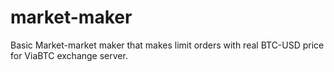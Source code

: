 # market-maker
Basic Market-market maker that makes limit orders with real BTC-USD price for ViaBTC exchange server.
